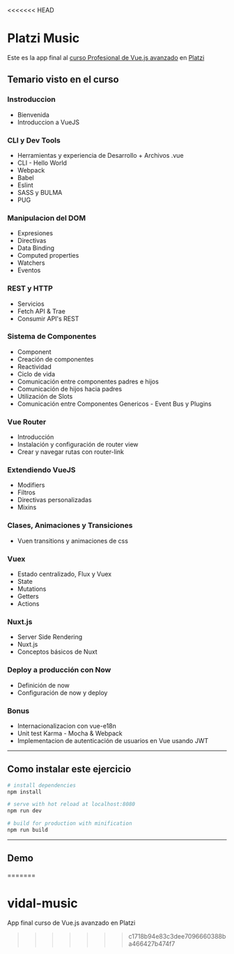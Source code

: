 <<<<<<< HEAD
# Platzi Music

Este es la app final al [curso Profesional de Vue.js avanzado](https://platzi.com/clases/vuejs-profesional/) en [Platzi](https://platzi.com)

## Temario visto en el curso

### Instroduccion

* Bienvenida
* Introduccion a VueJS

### CLI y Dev Tools

* Herramientas y experiencia de Desarrollo + Archivos .vue
* CLI - Hello World
* Webpack
* Babel
* Eslint
* SASS y BULMA
* PUG

### Manipulacion del DOM

* Expresiones
* Directivas
* Data Binding
* Computed properties
* Watchers
* Eventos

### REST y HTTP

* Servicios
* Fetch API & Trae
* Consumir API's REST

### Sistema de Componentes

* Component
* Creación de componentes
* Reactividad
* Ciclo de vida
* Comunicación entre componentes padres e hijos
* Comunicación de hijos hacia padres
* Utilización de Slots
* Comunicación entre Componentes Genericos - Event Bus y Plugins

### Vue Router

* Introducción
* Instalación y configuración de router view
* Crear y navegar rutas con router-link

### Extendiendo VueJS

* Modifiers
* Filtros
* Directivas personalizadas
* Mixins

### Clases, Animaciones y Transiciones

* Vuen transitions y animaciones de css

### Vuex

* Estado centralizado, Flux y Vuex
* State
* Mutations
* Getters
* Actions

### Nuxt.js

* Server Side Rendering
* Nuxt.js
* Conceptos básicos de Nuxt

### Deploy a producción con Now

* Definición de now
* Configuración de now y deploy

### Bonus

* Internacionalizacion con vue-e18n
* Unit test Karma - Mocha & Webpack
* Implementacion de autenticación de usuarios en Vue usando JWT

---

## Como instalar este ejercicio

``` bash
# install dependencies
npm install

# serve with hot reload at localhost:8080
npm run dev

# build for production with minification
npm run build
```

---

## Demo
=======
# vidal-music
App final curso de Vue.js avanzado en Platzi
>>>>>>> c1718b94e83c3dee7096660388ba466427b474f7
